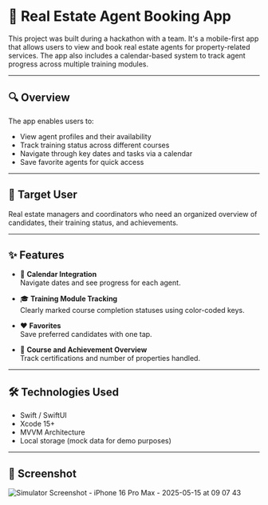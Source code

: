 # 🏡 Real Estate Agent Booking App

This project was built during a hackathon with a team. It's a mobile-first app that allows users to view and book real estate agents for property-related services. The app also includes a calendar-based system to track agent progress across multiple training modules.

---

## 🔍 Overview

The app enables users to:

- View agent profiles and their availability
- Track training status across different courses
- Navigate through key dates and tasks via a calendar
- Save favorite agents for quick access

---

## 👥 Target User

Real estate managers and coordinators who need an organized overview of candidates, their training status, and achievements.

---

## ✨ Features

- 📅 **Calendar Integration**  
  Navigate dates and see progress for each agent.

- 🎓 **Training Module Tracking**  
  Clearly marked course completion statuses using color-coded keys.

- ❤️ **Favorites**  
  Save preferred candidates with one tap.

- 🧾 **Course and Achievement Overview**  
  Track certifications and number of properties handled.

---

## 🛠 Technologies Used

- Swift / SwiftUI  
- Xcode 15+  
- MVVM Architecture  
- Local storage (mock data for demo purposes)

---

## 📸 Screenshot
![Simulator Screenshot - iPhone 16 Pro Max - 2025-05-15 at 09 07 43](https://github.com/user-attachments/assets/cea224cf-14cc-45b2-9400-e977cefad8ed)

